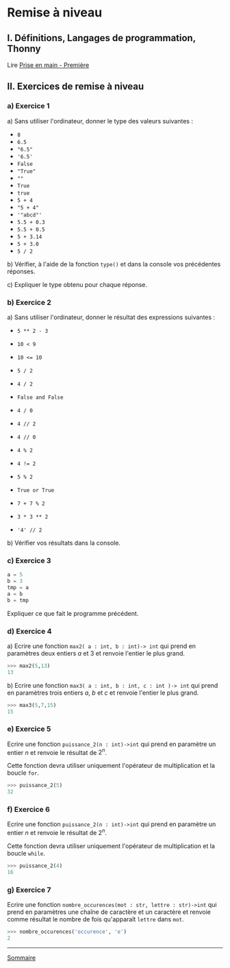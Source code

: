 # Remise à niveau

## I. Définitions, Langages de programmation, Thonny

Lire [Prise en main - Première](./../../première/Prise_en_main/Prise_en_main.md)

## II. Exercices de remise à niveau

### a) Exercice 1

a) Sans utiliser l'ordinateur, donner le type des valeurs suivantes :

- `8`
- `6.5`
- `"6.5"`
- `'6.5'`
- `False`
- `"True"`
- `""`
- `True`
- `true`
- `5 + 4`
- `"5 + 4"`
- `'"abcd"'`
- `5.5 + 0.3`
- `5.5 + 0.5`
- `5 + 3.14`
- `5 + 3.0`
- `5 / 2`

b) Vérifier, à l'aide de la fonction `type()` et dans la console vos précédentes réponses.

c) Expliquer le type obtenu pour chaque réponse.

### b) Exercice 2

a) Sans utiliser l'ordinateur, donner le résultat des expressions suivantes :

- `5 ** 2 - 3`

- `10 < 9`

- `10 <= 10`

- `5 / 2`

- `4 / 2`

- `False and False`

- `4 / 0`

- `4 // 2`

- `4 // 0`

- `4 % 2`

- `4 != 2`

- `5 % 2`

- `True or True`

- `7 + 7 % 2`

- `3 * 3 ** 2`

- `'4' // 2`

b) Vérifier vos résultats dans la console.

### c) Exercice 3

```python
a = 5
b = 3
tmp = a
a = b
b = tmp
```

Expliquer ce que fait le programme précédent.

### d) Exercice 4

a) Ecrire une fonction ``max2( a : int, b : int)-> int`` qui prend en paramètres deux entiers $a$ et $3$ et renvoie l'entier le plus grand.

```python
>>> max2(5,13)
13
```

b) Ecrire une fonction ``max3( a : int, b : int, c : int )-> int`` qui prend en paramètres trois entiers $a$, $b$ et $c$ et renvoie l'entier le plus grand.

```python
>>> max3(5,7,15)
15
```

### e) Exercice 5

Ecrire une fonction `puissance_2(n : int)->int` qui prend en paramètre un entier $n$ et renvoie le résultat de $2^n$.

Cette fonction devra utiliser uniquement l'opérateur de multiplication et la boucle `for`.

```python
>>> puissance_2(5)
32
```

### f) Exercice 6

Ecrire une fonction `puissance_2(n : int)->int` qui prend en paramètre un entier $n$ et renvoie le résultat de $2^n$.

Cette fonction devra utiliser uniquement l'opérateur de multiplication et la boucle `while`.

```python
>>> puissance_2(4)
16
```

### g) Exercice 7

Ecrire une fonction `nombre_occurences(mot : str, lettre : str)->int` qui prend en paramètres une chaîne de caractère et un caractère et renvoie comme résultat le nombre de fois qu'apparaît `lettre` dans `mot`.

```python
>>> nombre_occurences('occurence', 'e')
2
```
______________

[Sommaire](./../../terminale/)